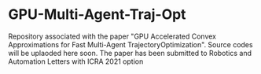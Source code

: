 # GPU-Multi-Agent-Traj-Opt
Repository associated with the paper "GPU Accelerated Convex Approximations for Fast Multi-Agent TrajectoryOptimization". Source codes will be uplaoded here soon. The paper has been submitted to Robotics and Automation Letters with ICRA 2021 option
